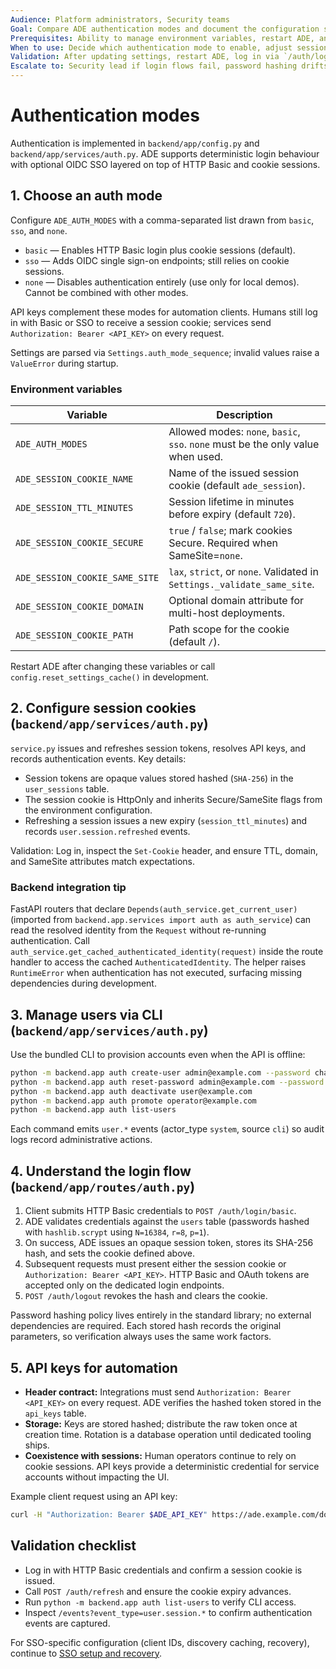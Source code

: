 ```yaml
---
Audience: Platform administrators, Security teams
Goal: Compare ADE authentication modes and document the configuration steps for each, including session management.
Prerequisites: Ability to manage environment variables, restart ADE, and provision user accounts.
When to use: Decide which authentication mode to enable, adjust session cookie settings, or review password handling.
Validation: After updating settings, restart ADE, log in via `/auth/login/basic`, and confirm sessions behave as documented.
Escalate to: Security lead if login flows fail, password hashing drifts from policy, or unauthenticated access becomes possible unexpectedly.
---
```


# Authentication modes

Authentication is implemented in `backend/app/config.py` and `backend/app/services/auth.py`. ADE supports deterministic login behaviour with optional OIDC SSO layered on top of HTTP Basic and cookie sessions.

## 1. Choose an auth mode

Configure `ADE_AUTH_MODES` with a comma-separated list drawn from `basic`, `sso`, and `none`.

- `basic` — Enables HTTP Basic login plus cookie sessions (default).
- `sso` — Adds OIDC single sign-on endpoints; still relies on cookie sessions.
- `none` — Disables authentication entirely (use only for local demos). Cannot be combined with other modes.

API keys complement these modes for automation clients. Humans still log in with Basic or SSO to receive a session cookie; services send `Authorization: Bearer <API_KEY>` on every request.

Settings are parsed via `Settings.auth_mode_sequence`; invalid values raise a `ValueError` during startup.

### Environment variables

| Variable | Description |
| --- | --- |
| `ADE_AUTH_MODES` | Allowed modes: `none`, `basic`, `sso`. `none` must be the only value when used. |
| `ADE_SESSION_COOKIE_NAME` | Name of the issued session cookie (default `ade_session`). |
| `ADE_SESSION_TTL_MINUTES` | Session lifetime in minutes before expiry (default `720`). |
| `ADE_SESSION_COOKIE_SECURE` | `true` / `false`; mark cookies Secure. Required when SameSite=`none`. |
| `ADE_SESSION_COOKIE_SAME_SITE` | `lax`, `strict`, or `none`. Validated in `Settings._validate_same_site`. |
| `ADE_SESSION_COOKIE_DOMAIN` | Optional domain attribute for multi-host deployments. |
| `ADE_SESSION_COOKIE_PATH` | Path scope for the cookie (default `/`). |

Restart ADE after changing these variables or call `config.reset_settings_cache()` in development.

## 2. Configure session cookies (`backend/app/services/auth.py`)

`service.py` issues and refreshes session tokens, resolves API keys, and records authentication events. Key details:

- Session tokens are opaque values stored hashed (`SHA-256`) in the `user_sessions` table.
- The session cookie is HttpOnly and inherits Secure/SameSite flags from the environment configuration.
- Refreshing a session issues a new expiry (`session_ttl_minutes`) and records `user.session.refreshed` events.

Validation: Log in, inspect the `Set-Cookie` header, and ensure TTL, domain, and SameSite attributes match expectations.

### Backend integration tip

FastAPI routers that declare `Depends(auth_service.get_current_user)` (imported from
`backend.app.services import auth as auth_service`) can read the resolved identity from the
`Request` without re-running authentication. Call
`auth_service.get_cached_authenticated_identity(request)` inside the route handler to access
the cached `AuthenticatedIdentity`. The helper raises `RuntimeError` when authentication has
not executed, surfacing missing dependencies during development.

## 3. Manage users via CLI (`backend/app/services/auth.py`)

Use the bundled CLI to provision accounts even when the API is offline:

```bash
python -m backend.app auth create-user admin@example.com --password change-me --role admin
python -m backend.app auth reset-password admin@example.com --password another-secret
python -m backend.app auth deactivate user@example.com
python -m backend.app auth promote operator@example.com
python -m backend.app auth list-users
```

Each command emits `user.*` events (actor_type `system`, source `cli`) so audit logs record administrative actions.

## 4. Understand the login flow (`backend/app/routes/auth.py`)

1. Client submits HTTP Basic credentials to `POST /auth/login/basic`.
2. ADE validates credentials against the `users` table (passwords hashed with `hashlib.scrypt` using `N=16384`, `r=8`, `p=1`).
3. On success, ADE issues an opaque session token, stores its SHA-256 hash, and sets the cookie defined above.
4. Subsequent requests must present either the session cookie or `Authorization: Bearer <API_KEY>`. HTTP Basic and OAuth tokens are accepted only on the dedicated login endpoints.
5. `POST /auth/logout` revokes the hash and clears the cookie.

Password hashing policy lives entirely in the standard library; no external dependencies are required. Each stored hash records the original parameters, so verification always uses the same work factors.

## 5. API keys for automation

- **Header contract:** Integrations must send `Authorization: Bearer <API_KEY>` on every request. ADE verifies the hashed token stored in the `api_keys` table.
- **Storage:** Keys are stored hashed; distribute the raw token once at creation time. Rotation is a database operation until dedicated tooling ships.
- **Coexistence with sessions:** Human operators continue to rely on cookie sessions. API keys provide a deterministic credential for service accounts without impacting the UI.

Example client request using an API key:

```bash
curl -H "Authorization: Bearer $ADE_API_KEY" https://ade.example.com/documents
```

## Validation checklist

- Log in with HTTP Basic credentials and confirm a session cookie is issued.
- Call `POST /auth/refresh` and ensure the cookie expiry advances.
- Run `python -m backend.app auth list-users` to verify CLI access.
- Inspect `/events?event_type=user.session.*` to confirm authentication events are captured.

For SSO-specific configuration (client IDs, discovery caching, recovery), continue to [SSO setup and recovery](./sso-setup.md).

